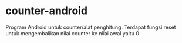 # counter-android
Program Android untuk counter/alat penghitung. Terdapat fungsi reset untuk mengembalikan nilai counter ke nilai awal yaitu 0
